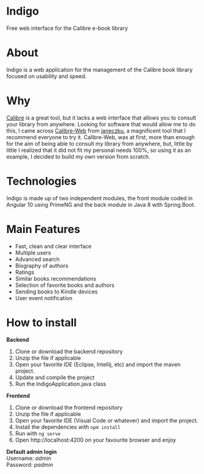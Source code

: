 # Indigo
Free web interface for the Calibre e-book library

# About
Indigo is a web application for the management of the Calibre book library focused on usability and speed.

# Why
[Calibre](https://calibre-ebook.com) is a great tool, but it lacks a web interface that allows you to consult your library from anywhere. Looking for software that would allow me to do this, I came across [Calibre-Web](https://github.com/janeczku/calibre-web/) from [janeczku](https://github.com/janeczku/), a magnificent tool that I recommend everyone to try it. Calibre-Web, was at first, more than enough for the aim of being able to consult my library from anywhere, but, little by little I realized that it did not fit my personal needs 100%, so using it as an example, I decided to build my own version from scratch.

# Technologies
Indigo is made up of two independent modules, the front module coded in Angular 10 using PrimeNG and the back module in Java 8 with Spring Boot.

# Main Features
- Fast, clean and clear interface
- Multiple users
- Advanced search
- Biography of authors
- Ratings
- Similar books recommendations
- Selection of favorite books and authors
- Sending books to Kindle devices
- User event notification

# How to install
**Backend**
1. Clone or download the backend repository
2. Unzip the file if applicable
3. Open your favorite IDE (Eclipse, Intellij, etc) and import the maven project.
4. Update and compile the project
5. Run the IndigoApplication.java class

**Frontend**
1. Clone or download the frontend repository
2. Unzip the file if applicable
3. Open your favorite IDE (Visual Code or whatever) and import the project.
4. Install the dependencies with `npm install`
5. Run with `ng serve`
6. Open http://localhost:4200 on your favourite browser and enjoy

**Default admin login**\
Username: *admin*\
Password: *padmin*
